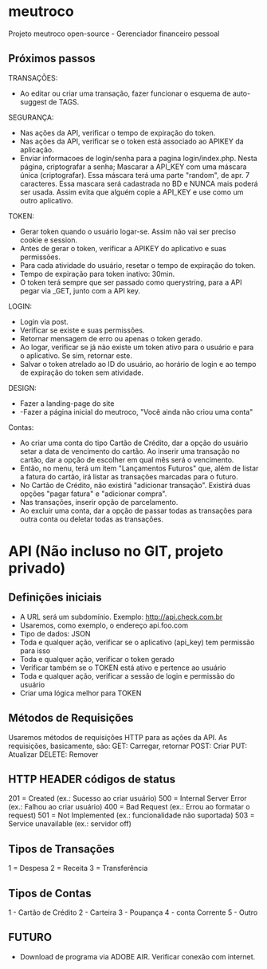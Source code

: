 meutroco
========

Projeto meutroco open-source - Gerenciador financeiro pessoal

Próximos passos
---------------
TRANSAÇÕES:
+ Ao editar ou criar uma transação, fazer funcionar o esquema de auto-suggest de TAGS.

SEGURANÇA:
+ Nas ações da API, verificar o tempo de expiração do token.
+ Nas ações da API, verificar se o token está associado ao APIKEY da aplicação.
+ Enviar informacoes de login/senha para a pagina login/index.php. Nesta página, criptografar a senha; Mascarar a API_KEY com uma máscara única (criptografar). Essa máscara terá uma parte "random", de apr. 7 caracteres. Essa mascara será cadastrada no BD e NUNCA mais poderá ser usada.  Assim evita que alguém copie a API_KEY e use  como um outro aplicativo.

TOKEN:
+ Gerar token quando o usuário logar-se. Assim não vai ser preciso cookie e session.
+ Antes de gerar o token, verificar a APIKEY do aplicativo e suas permissões.
+ Para cada atividade do usuário, resetar o tempo de expiração do token.
+ Tempo de expiração para token inativo: 30min.
+ O token terá sempre que ser passado como querystring, para a API pegar via _GET, junto com a API key.

LOGIN:
+ Login via post.
+ Verificar se existe e suas permissões.
+ Retornar mensagem de erro ou apenas o token gerado.
+ Ao logar, verificar se já não existe um token ativo para o usuário e para o aplicativo. Se sim, retornar este.
+ Salvar o token atrelado ao ID do usuário, ao horário de login e ao tempo de expiração do token sem atividade.

DESIGN:
+ Fazer a landing-page do site
+ -Fazer a página inicial do meutroco, "Você ainda não criou uma conta"

Contas:
+ Ao criar uma conta do tipo Cartão de Crédito, dar a opção do usuário setar a data de vencimento do cartão. Ao inserir uma transação no cartão, dar a opção de escolher em qual mês será o vencimento.
+ Então, no menu, terá um ítem "Lançamentos Futuros" que, além de listar a fatura do cartão, irá listar as transações marcadas para o futuro.
+ No Cartão de Crédito, não existirá "adicionar transação". Existirá duas opções "pagar fatura" e "adicionar compra".
+ Nas transações, inserir opção de parcelamento.
+ Ao excluir uma conta, dar a opção de passar todas as transações para outra conta ou deletar todas as transações.

API (Não incluso no GIT, projeto privado)
=========================================

Definições iniciais
-------------------
- A URL será um subdomínio. Exemplo: http://api.check.com.br
- Usaremos, como exemplo, o endereço api.foo.com
- Tipo de dados: JSON
- Toda e qualquer ação, verificar se o aplicativo (api_key) tem permissão para isso
- Toda e qualquer ação, verificar o token gerado
- Verificar também se o TOKEN está ativo e pertence ao usuário
- Toda e qualquer ação, verificar a sessão de login e permissão do usuário
- Criar uma lógica melhor para TOKEN

Métodos de Requisições
----------------------
Usaremos métodos de requisições HTTP para as ações da API. 
As requisições, basicamente, são:
GET: Carregar, retornar
POST: Criar
PUT: Atualizar
DELETE: Remover

HTTP HEADER códigos de status
-----------------------------
201 = Created (ex.: Sucesso ao criar usuário)
500 = Internal Server Error (ex.: Falhou ao criar usuário)
400 = Bad Request (ex.: Errou ao formatar o request)
501 = Not Implemented (ex.: funcionalidade não suportada)
503 = Service unavailable (ex.: servidor off)

Tipos de Transações
-------------------
1 = Despesa
2 = Receita
3 = Transferência

Tipos de Contas
---------------
1 - Cartão de Crédito
2 - Carteira
3 - Poupança
4 - conta Corrente
5 - Outro

FUTURO
------
- Download de programa via ADOBE AIR. Verificar conexão com internet.